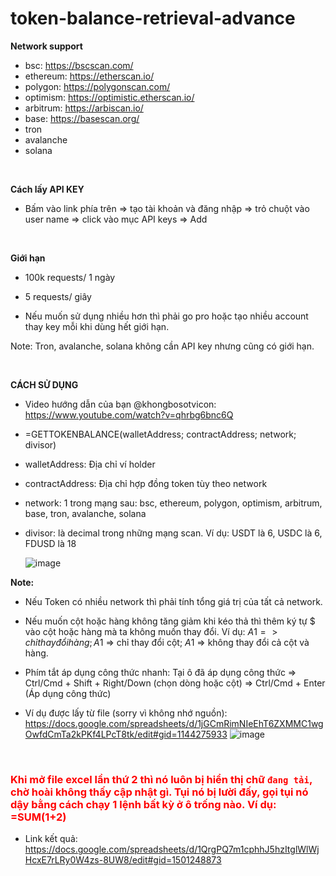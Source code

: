 # token-balance-retrieval-advance

<b>Network support</b> <br />
- bsc: https://bscscan.com/ <br />
- ethereum: https://etherscan.io/ <br />
- polygon: https://polygonscan.com/ <br />
- optimism: https://optimistic.etherscan.io/ <br />
- arbitrum: https://arbiscan.io/ <br />
- base: https://basescan.org/ <br />
- tron <br />
- avalanche <br />
- solana <br />

<br />

<b>Cách lấy API KEY</b> <br />
- Bấm vào link phía trên => tạo tài khoản và đăng nhập => trỏ chuột vào user name => click vào mục API keys => Add <br />

<br />

<b>Giới hạn</b> <br />
- 100k requests/ 1 ngày <br />
- 5 requests/ giây <br />

- Nếu muốn sử dụng nhiều hơn thì phải go pro hoặc tạo nhiều account thay key mỗi khi dùng hết giới hạn. <br />

Note: Tron, avalanche, solana không cần API key nhưng cũng có giới hạn.  <br />

<br />

<b>CÁCH SỬ DỤNG</b> <br />

- Video hướng dẫn của bạn @khongbosotvicon: https://www.youtube.com/watch?v=qhrbg6bnc6Q
  <br />


- =GETTOKENBALANCE(walletAddress; contractAddress; network; divisor) <br />
- walletAddress: Địa chỉ ví holder <br />
- contractAddress: Địa chỉ hợp đồng token tùy theo network <br />
- network: 1 trong mạng sau: bsc, ethereum, polygon, optimism, arbitrum, base, tron, avalanche, solana <br />
- divisor: là decimal trong những mạng scan. Ví dụ: USDT là 6, USDC là 6, FDUSD là 18 <br />


  ![image](https://github.com/vongminhtan/token-balance-retrieval-advance/assets/45420102/4566bab1-3bd5-4632-83a9-e94cda729e44) <br />

<b>Note: </b> <br />
- Nếu Token có nhiều network thì phải tính tổng giá trị của tất cả network. <br />
- Nếu muốn cột hoặc hàng không tăng giảm khi kéo thả thì thêm ký tự $ vào cột hoặc hàng mà ta không muốn thay đổi. Ví dụ: $A1 => chỉ thay đổi hàng; A$1 => chỉ thay đổi cột; $A$1 => không thay đổi cả cột và hàng. <br />
- Phím tắt áp dụng công thức nhanh: Tại ô đã áp dụng công thức => Ctrl/Cmd + Shift + Right/Down (chọn dòng hoặc cột) => Ctrl/Cmd + Enter (Áp dụng công thức) <br />

- Ví dụ được lấy từ file (sorry vì không nhớ nguồn): https://docs.google.com/spreadsheets/d/1jGCmRimNIeEhT6ZXMMC1wgOwfdCmTa2kPKf4LPcT8tk/edit#gid=1144275933
  ![image](https://github.com/vongminhtan/token-balance-retrieval-advance/assets/45420102/4e24bf6f-6626-4f45-a973-5d443a150768)

<br />

### <span style="color:red">Khi mở file excel lần thứ 2 thì nó luôn bị hiển thị chữ `đang tải`, chờ hoài không thấy cập nhật gì. Tụi nó bị lười đấy, gọi tụi nó dậy bằng cách chạy 1 lệnh bất kỳ ở ô trống nào. Ví dụ: =SUM(1+2) </span>

- Link kết quả: https://docs.google.com/spreadsheets/d/1QrgPQ7m1cphhJ5hzItglWlWjHcxE7rLRy0W4zs-8UW8/edit#gid=1501248873
